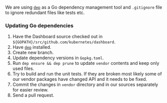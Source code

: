 We are using [`dep`](https://github.com/golang/dep) as a Go dependency management tool and `.gitignore` file to ignore redundant files like tests etc.

### Updating Go dependencies

1. Have the Dashboard source checked out in `${GOPATH}/src/github.com/kubernetes/dashboard`.
2. Have [`dep`](https://github.com/golang/dep) installed.
3. Create new branch.
4. Update dependency versions in `Gopkg.toml`.
5. Run `dep ensure && dep prune` to update `vendor` contents and keep only used files.
6. Try to build and run the unit tests. If they are broken most likely some of our vendor packages have
changed API and it needs to be fixed.
7. Commit the changes in `vendor` directory and in our sources separately for easier review.
8. Send a pull request.